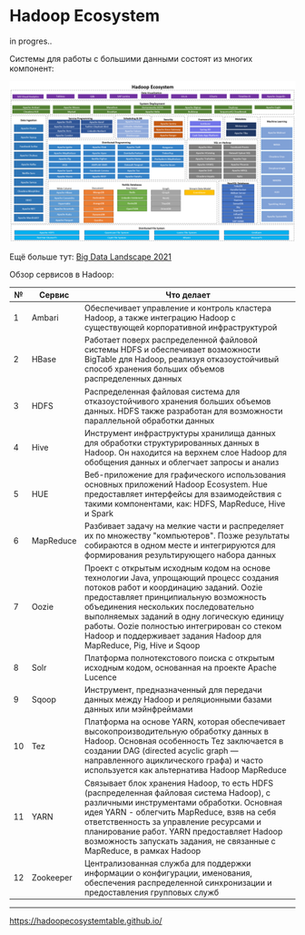 # Hadoop Ecosystem

in progres..

Системы для работы с большими данными состоят из многих компонент:

<img width="1000" alt="image" src="pic/hadoop-ecosystem.png">

Ещё больше тут: [Big Data Landscape 2021](https://cloud.mail.ru/public/xqZH/yE4cb94e1)

Обзор сервисов в Hadoop:

№  | Сервис    | Что делает
---|-----------|--------------------
1  | Ambari	   | Обеспечивает управление и контроль кластера Hadoop, а также интеграцию Hadoop с существующей корпоративной инфраструктурой
2  | HBase	   | Работает поверх распределенной файловой системы HDFS и обеспечивает возможности BigTable для Hadoop, реализуя отказоустойчивый способ хранения больших объемов распределенных данных
3  | HDFS	     | Распределенная файловая система для отказоустойчивого хранения больших объемов данных. HDFS также разработан для возможности параллельной обработки данных
4	 | Hive	     | Инструмент инфраструктуры хранилища данных для обработки структурированных данных в Hadoop. Он находится на верхнем слое Hadoop для обобщения данных и облегчает запросы и анализ
5	 | HUE	     | Веб-приложение для графического использования основных приложений Hadoop Ecosystem. Hue предоставляет интерфейсы для взаимодействия с такими компонентами, как: HDFS, MapReduce, Hive и Spark
6	 | MapReduce | Разбивает задачу на мелкие части и распределяет их по множеству "компьютеров". Позже результаты собираются в одном месте и интегрируются для формирования результирующего набора данных
7	 | Oozie	   | Проект с открытым исходным кодом на основе технологии Java, упрощающий процесс создания потоков работ и координацию заданий. Oozie предоставляет принципиальную возможность объединения нескольких последовательно выполняемых заданий в одну логическую единицу работы. Oozie полностью интегрирован со стеком Hadoop и поддерживает задания Hadoop для MapReduce, Pig, Hive и Sqoop
8	 | Solr	     | Платформа полнотекстового поиска с открытым исходным кодом, основанная на проекте Apache Lucence
9  | Sqoop	   | Инструмент, предназначенный для передачи данных между Hadoop и реляционными базами данных или мэйнфреймами
10 | Tez	     | Платформа на основе YARN, которая обеспечивает высокопроизводительную обработку данных в Hadoop. Основная особенность Tez заключается в создании DAG (directed acyclic graph — направленного ациклического графа) и часто используется как альтернатива Hadoop MapReduce
11 | YARN	     | Связывает блок хранения Hadoop, то есть HDFS (распределенная файловая система Hadoop), с различными инструментами обработки. Основная идея YARN - облегчить MapReduce, взяв на себя ответственность за управление ресурсами и планирование работ. YARN предоставляет Hadoop возможность запускать задания, не связанные с MapReduce, в рамках Hadoop
12 | Zookeeper | Централизованная служба для поддержки информации о конфигурации, именования, обеспечения распределенной синхронизации и предоставления групповых служб


---
https://hadoopecosystemtable.github.io/
